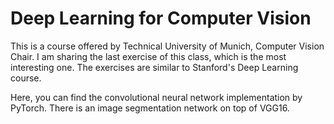 # Deep Learning for Computer Vision # 

This is a course offered by Technical University of Munich, Computer Vision Chair. I am sharing the last exercise of this class, which is the most interesting one. The exercises are similar to Stanford's Deep Learning course. 

Here, you can find the convolutional neural network implementation by PyTorch. 
There is an image segmentation network on top of VGG16. 

